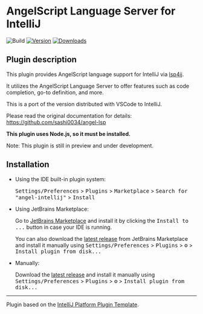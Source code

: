 # AngelScript Language Server for IntelliJ

![Build](https://github.com/sashi0034/angel-intellij/workflows/Build/badge.svg)
[![Version](https://img.shields.io/jetbrains/plugin/v/26645-angelscript-language-server.svg)](https://plugins.jetbrains.com/plugin/26645-angelscript-language-server)
[![Downloads](https://img.shields.io/jetbrains/plugin/d/26645-angelscript-language-server.svg)](https://plugins.jetbrains.com/plugin/26645-angelscript-language-server)

[//]: # (## Template ToDo list)

[//]: # (- [x] Create a new [IntelliJ Platform Plugin Template][template] project.)

[//]: # (- [ ] Get familiar with the [template documentation][template].)

[//]: # (- [ ] Adjust the [pluginGroup]&#40;./gradle.properties&#41; and [pluginName]&#40;./gradle.properties&#41;, as well as the [id]&#40;./src/main/resources/META-INF/plugin.xml&#41; and [sources package]&#40;./src/main/kotlin&#41;.)

[//]: # (- [ ] Adjust the plugin description in `README` &#40;see [Tips][docs:plugin-description]&#41;)

[//]: # (- [ ] Review the [Legal Agreements]&#40;https://plugins.jetbrains.com/docs/marketplace/legal-agreements.html?from=IJPluginTemplate&#41;.)

[//]: # (- [ ] [Publish a plugin manually]&#40;https://plugins.jetbrains.com/docs/intellij/publishing-plugin.html?from=IJPluginTemplate&#41; for the first time.)

[//]: # (TODO: See below later)

[//]: # (- [ ] Set the `MARKETPLACE_ID` in the above README badges. You can obtain it once the plugin is published to JetBrains Marketplace.)

[//]: # (- [ ] Set the [Plugin Signing]&#40;https://plugins.jetbrains.com/docs/intellij/plugin-signing.html?from=IJPluginTemplate&#41; related [secrets]&#40;https://github.com/JetBrains/intellij-platform-plugin-template#environment-variables&#41;.)

[//]: # (- [ ] Set the [Deployment Token]&#40;https://plugins.jetbrains.com/docs/marketplace/plugin-upload.html?from=IJPluginTemplate&#41;.)

[//]: # (- [ ] Click the <kbd>Watch</kbd> button on the top of the [IntelliJ Platform Plugin Template][template] to be notified about releases containing new features and fixes.)

## Plugin description

<!-- Plugin description -->
This plugin provides AngelScript language support for IntelliJ via [lsp4ij](https://github.com/redhat-developer/lsp4ij).
     
It utilizes the AngelScript Language Server to offer features such as code completion, go-to definition, and more.

This is a port of the version distributed with VSCode to IntelliJ. 

Please read the original documentation for details: https://github.com/sashi0034/angel-lsp

**This plugin uses Node.js, so it must be installed.**

Note: This plugin is still in preview and under development.
<!-- Plugin description end -->

## Installation

- Using the IDE built-in plugin system:
  
  <kbd>Settings/Preferences</kbd> > <kbd>Plugins</kbd> > <kbd>Marketplace</kbd> > <kbd>Search for "angel-intellij"</kbd> >
  <kbd>Install</kbd>
  
- Using JetBrains Marketplace:

  Go to [JetBrains Marketplace](https://plugins.jetbrains.com/plugin/MARKETPLACE_ID) and install it by clicking the <kbd>Install to ...</kbd> button in case your IDE is running.

  You can also download the [latest release](https://plugins.jetbrains.com/plugin/MARKETPLACE_ID/versions) from JetBrains Marketplace and install it manually using
  <kbd>Settings/Preferences</kbd> > <kbd>Plugins</kbd> > <kbd>⚙️</kbd> > <kbd>Install plugin from disk...</kbd>

- Manually:

  Download the [latest release](https://github.com/sashi0034/angel-intellij/releases/latest) and install it manually using
  <kbd>Settings/Preferences</kbd> > <kbd>Plugins</kbd> > <kbd>⚙️</kbd> > <kbd>Install plugin from disk...</kbd>


---
Plugin based on the [IntelliJ Platform Plugin Template][template].

[template]: https://github.com/JetBrains/intellij-platform-plugin-template
[docs:plugin-description]: https://plugins.jetbrains.com/docs/intellij/plugin-user-experience.html#plugin-description-and-presentation

